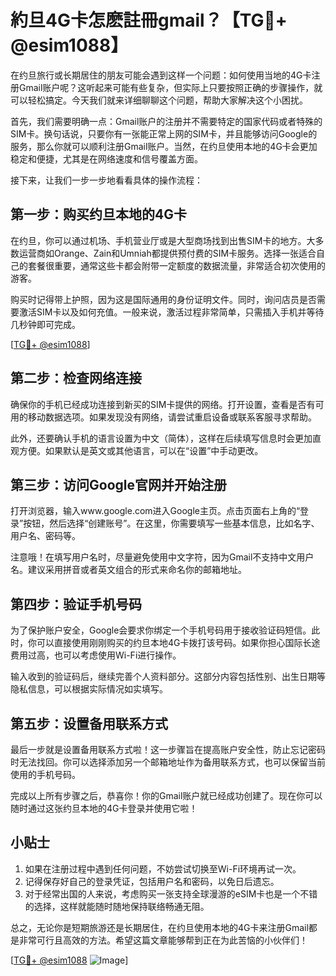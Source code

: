# 約旦4G卡怎麽註冊gmail？【TG💪+ @esim1088】

在约旦旅行或长期居住的朋友可能会遇到这样一个问题：如何使用当地的4G卡注册Gmail账户呢？这听起来可能有些复杂，但实际上只要按照正确的步骤操作，就可以轻松搞定。今天我们就来详细聊聊这个问题，帮助大家解决这个小困扰。

首先，我们需要明确一点：Gmail账户的注册并不需要特定的国家代码或者特殊的SIM卡。换句话说，只要你有一张能正常上网的SIM卡，并且能够访问Google的服务，那么你就可以顺利注册Gmail账户。当然，在约旦使用本地的4G卡会更加稳定和便捷，尤其是在网络速度和信号覆盖方面。

接下来，让我们一步一步地看看具体的操作流程：

## 第一步：购买约旦本地的4G卡

在约旦，你可以通过机场、手机营业厅或是大型商场找到出售SIM卡的地方。大多数运营商如Orange、Zain和Umniah都提供预付费的SIM卡服务。选择一张适合自己的套餐很重要，通常这些卡都会附带一定额度的数据流量，非常适合初次使用的游客。

购买时记得带上护照，因为这是国际通用的身份证明文件。同时，询问店员是否需要激活SIM卡以及如何充值。一般来说，激活过程非常简单，只需插入手机并等待几秒钟即可完成。

[[TG💪+ @esim1088](https://t.me/s/esim1088)]

## 第二步：检查网络连接

确保你的手机已经成功连接到新买的SIM卡提供的网络。打开设置，查看是否有可用的移动数据选项。如果发现没有网络，请尝试重启设备或联系客服寻求帮助。

此外，还要确认手机的语言设置为中文（简体），这样在后续填写信息时会更加直观方便。如果默认是英文或其他语言，可以在“设置”中手动更改。

## 第三步：访问Google官网并开始注册

打开浏览器，输入www.google.com进入Google主页。点击页面右上角的“登录”按钮，然后选择“创建账号”。在这里，你需要填写一些基本信息，比如名字、用户名、密码等。

注意哦！在填写用户名时，尽量避免使用中文字符，因为Gmail不支持中文用户名。建议采用拼音或者英文组合的形式来命名你的邮箱地址。

## 第四步：验证手机号码

为了保护账户安全，Google会要求你绑定一个手机号码用于接收验证码短信。此时，你可以直接使用刚刚购买的约旦本地4G卡拨打该号码。如果你担心国际长途费用过高，也可以考虑使用Wi-Fi进行操作。

输入收到的验证码后，继续完善个人资料部分。这部分内容包括性别、出生日期等隐私信息，可以根据实际情况如实填写。

## 第五步：设置备用联系方式

最后一步就是设置备用联系方式啦！这一步骤旨在提高账户安全性，防止忘记密码时无法找回。你可以选择添加另一个邮箱地址作为备用联系方式，也可以保留当前使用的手机号码。

完成以上所有步骤之后，恭喜你！你的Gmail账户就已经成功创建了。现在你可以随时通过这张约旦本地的4G卡登录并使用它啦！

## 小贴士

1. 如果在注册过程中遇到任何问题，不妨尝试切换至Wi-Fi环境再试一次。
2. 记得保存好自己的登录凭证，包括用户名和密码，以免日后遗忘。
3. 对于经常出国的人来说，考虑购买一张支持全球漫游的eSIM卡也是一个不错的选择，这样就能随时随地保持联络畅通无阻。

总之，无论你是短期旅游还是长期居住，在约旦使用本地的4G卡来注册Gmail都是非常可行且高效的方法。希望这篇文章能够帮到正在为此苦恼的小伙伴们！

[[TG💪+ @esim1088](https://t.me/s/esim1088) ![Image](https://i.postimg.cc/4NQfJmqS/Snipaste-2025-05-13-00-14-12.png)]